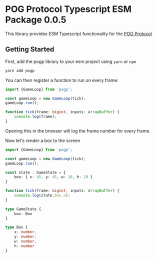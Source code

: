 # POG Protocol Typescript ESM Package 0.0.5

This library provides ESM Typescript functionality for the [POG Protocol](https://github.com/neilsarkar/pogp)

## Getting Started

First, add the pogp library to your esm project using `yarn` or `npm`

```ts
yarn add pogp
```

You can then register a function to run on every frame:

```ts
import {GameLoop} from 'pogp';

const gameLoop = new GameLoop(tick);
gameLoop.run();

function tick(frame: bigint, inputs: ArrayBuffer) {
	console.log(frame);
}
```

Opening this in the browser will log the frame number for every frame.

Now let's render a box to the screen

```ts
import {GameLoop} from 'pogp';

const gameLoop = new GameLoop(tick);
gameLoop.run();

const state : GameState = {
	box: { x: 45, y: 45, w: 10, h: 10 }
}

function tick(frame: bigint, inputs: ArrayBuffer) {
	console.log(state.box.x);
}

type GameState {
	box: Box
}

type Box {
	x: number,
	y: number,
	w: number,
	h: number
}
```